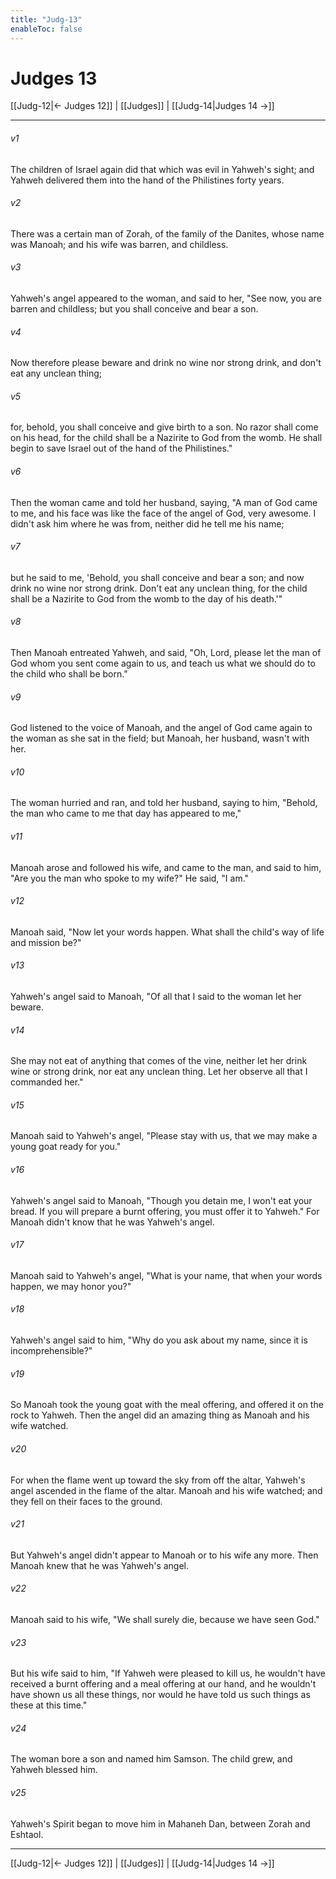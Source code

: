 ```yaml
---
title: "Judg-13"
enableToc: false
---
```

# Judges 13

[[Judg-12|← Judges 12]] | [[Judges]] | [[Judg-14|Judges 14 →]]
***



###### v1 
The children of Israel again did that which was evil in Yahweh's sight; and Yahweh delivered them into the hand of the Philistines forty years. 

###### v2 
There was a certain man of Zorah, of the family of the Danites, whose name was Manoah; and his wife was barren, and childless. 

###### v3 
Yahweh's angel appeared to the woman, and said to her, "See now, you are barren and childless; but you shall conceive and bear a son. 

###### v4 
Now therefore please beware and drink no wine nor strong drink, and don't eat any unclean thing; 

###### v5 
for, behold, you shall conceive and give birth to a son. No razor shall come on his head, for the child shall be a Nazirite to God from the womb. He shall begin to save Israel out of the hand of the Philistines." 

###### v6 
Then the woman came and told her husband, saying, "A man of God came to me, and his face was like the face of the angel of God, very awesome. I didn't ask him where he was from, neither did he tell me his name; 

###### v7 
but he said to me, 'Behold, you shall conceive and bear a son; and now drink no wine nor strong drink. Don't eat any unclean thing, for the child shall be a Nazirite to God from the womb to the day of his death.'" 

###### v8 
Then Manoah entreated Yahweh, and said, "Oh, Lord, please let the man of God whom you sent come again to us, and teach us what we should do to the child who shall be born." 

###### v9 
God listened to the voice of Manoah, and the angel of God came again to the woman as she sat in the field; but Manoah, her husband, wasn't with her. 

###### v10 
The woman hurried and ran, and told her husband, saying to him, "Behold, the man who came to me that day has appeared to me," 

###### v11 
Manoah arose and followed his wife, and came to the man, and said to him, "Are you the man who spoke to my wife?" He said, "I am." 

###### v12 
Manoah said, "Now let your words happen. What shall the child's way of life and mission be?" 

###### v13 
Yahweh's angel said to Manoah, "Of all that I said to the woman let her beware. 

###### v14 
She may not eat of anything that comes of the vine, neither let her drink wine or strong drink, nor eat any unclean thing. Let her observe all that I commanded her." 

###### v15 
Manoah said to Yahweh's angel, "Please stay with us, that we may make a young goat ready for you." 

###### v16 
Yahweh's angel said to Manoah, "Though you detain me, I won't eat your bread. If you will prepare a burnt offering, you must offer it to Yahweh." For Manoah didn't know that he was Yahweh's angel. 

###### v17 
Manoah said to Yahweh's angel, "What is your name, that when your words happen, we may honor you?" 

###### v18 
Yahweh's angel said to him, "Why do you ask about my name, since it is incomprehensible?" 

###### v19 
So Manoah took the young goat with the meal offering, and offered it on the rock to Yahweh. Then the angel did an amazing thing as Manoah and his wife watched. 

###### v20 
For when the flame went up toward the sky from off the altar, Yahweh's angel ascended in the flame of the altar. Manoah and his wife watched; and they fell on their faces to the ground. 

###### v21 
But Yahweh's angel didn't appear to Manoah or to his wife any more. Then Manoah knew that he was Yahweh's angel. 

###### v22 
Manoah said to his wife, "We shall surely die, because we have seen God." 

###### v23 
But his wife said to him, "If Yahweh were pleased to kill us, he wouldn't have received a burnt offering and a meal offering at our hand, and he wouldn't have shown us all these things, nor would he have told us such things as these at this time." 

###### v24 
The woman bore a son and named him Samson. The child grew, and Yahweh blessed him. 

###### v25 
Yahweh's Spirit began to move him in Mahaneh Dan, between Zorah and Eshtaol.

***
[[Judg-12|← Judges 12]] | [[Judges]] | [[Judg-14|Judges 14 →]]
